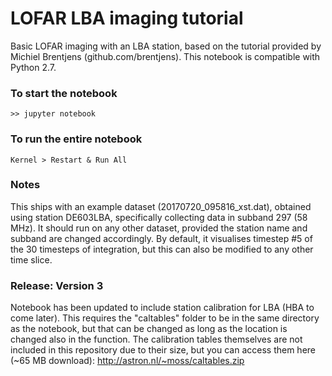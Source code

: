 # LOFAR LBA imaging tutorial
Basic LOFAR imaging with an LBA station, based on the tutorial provided by Michiel Brentjens (github.com/brentjens). This notebook is compatible with Python 2.7.

### To start the notebook
`>> jupyter notebook`

### To run the entire notebook
`Kernel > Restart & Run All`

### Notes
This ships with an example dataset (20170720_095816_xst.dat), obtained using station DE603LBA, specifically collecting data in subband 297 (58 MHz). It should run on any other dataset, provided the station name and subband are changed accordingly. By default, it visualises timestep #5 of the 30 timesteps of integration, but this can also be modified to any other time slice. 

### Release: Version 3
Notebook has been updated to include station calibration for LBA (HBA to come later). This requires the "caltables" folder to be in the same directory as the notebook, but that can be changed as long as the location is changed also in the function. The calibration tables themselves are not included in this repository due to their size, but you can access them here (~65 MB download): http://astron.nl/~moss/caltables.zip
